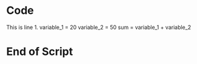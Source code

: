 # Code

This is line 1.
variable_1 = 20
variable_2 = 50
sum = variable_1 + variable_2

# End of Script

